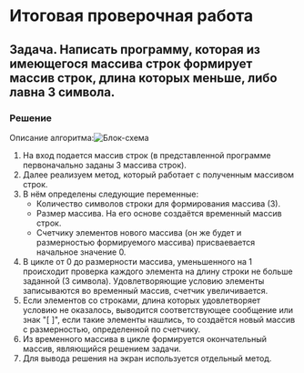 # **Итоговая проверочная работа**
## **Задача.** Написать программу, которая из имеющегося массива строк формирует массив строк, длина которых меньше, либо лавна 3 символа.
### **Решение**
Описание алгоритма:![Блок-схема](Block_diagram.png)
1. На вход подается массив строк (в представленной программе первоначально заданы 3 массива строк).
2. Далее реализуем метод, который работает с полученным массивом строк.
3. В нём определены следующие переменные:
   *  Количество символов строки для формирования массива (3).
   * Размер массива. На его основе создаётся временный массив строк.
   * Счетчику элементов нового массива (он же будет и размерностью формируемого массива) присваевается начальное значение 0.
4. В цикле от 0 до размерности массива, уменьшенного на 1 происходит проверка каждого элемента на длину строки не больше заданной (3 символа). Удовлетворяющие условию элементы записываются во временный массив, счетчик увеличивается.
5. Если элементов со строками, длина которых удовлетворяет условию не оказалось, выводится соответствующее сообщение или знак "[  ]", если такие элементы нашлись, то создаётся новый массив с размерностью, определенной по счетчику.
6. Из временного массива в цикле формируется окончательный массив, являющийся решением задачи.
7. Для вывода решения на экран используется отдельный метод.

